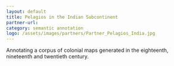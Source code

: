 ```yaml
---
layout: default
title: Pelagios in the Indian Subcontinent
partner-url:
category: semantic annotation
logo: /assets/images/partners/Partner_Pelagios_India.jpg
---
```


Annotating a corpus of colonial maps generated in the eighteenth, nineteenth and twentieth century.

